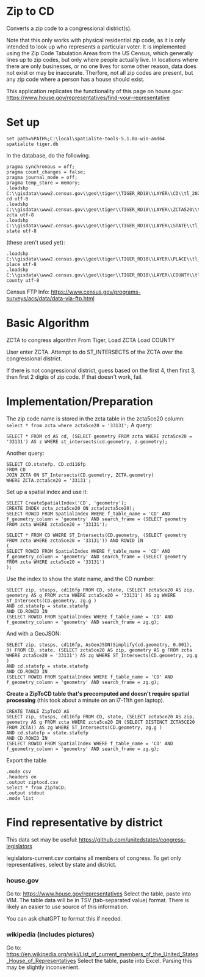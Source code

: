 # Zip to CD
Converts a zip code to a congressional district(s).

Note that this only works with physical residential zip code, as it is only intended to look up who represents a particular voter.  It is implemented using the Zip Code Tabulation Areas from the US Census, which generally lines up to zip codes, but only where people actually live.  In locations where there are only businesses, or no one lives for some other reason, data does not exist or may be inaccurate.  Therfore, not all zip codes are present, but any zip code where a person has a house should exist.

This application replicates the functionality of this page on house.gov: https://www.house.gov/representatives/find-your-representative

# Set up
```
set path=%PATH%;C:\local\spatialite-tools-5.1.0a-win-amd64
spatialite tiger.db
```
In the database, do the following.
```
pragma synchronous = off;
pragma count_changes = false;
pragma journal_mode = off;
pragma temp_store = memory;
.loadshp C:\\gisdata\\www2.census.gov\\geo\\tiger\\TIGER_RD18\\LAYER\\CD\\tl_2022_us_cd116 cd utf-8
.loadshp C:\\gisdata\\www2.census.gov\\geo\\tiger\\TIGER_RD18\\LAYER\\ZCTA520\\tl_2022_us_zcta520 zcta utf-8
.loadshp C:\\gisdata\\www2.census.gov\\geo\\tiger\\TIGER_RD18\\LAYER\\STATE\\tl_rd22_us_state state utf-8
```
(these aren't used yet):
```
.loadshp C:\\gisdata\\www2.census.gov\\geo\\tiger\\TIGER_RD18\\LAYER\\PLACE\\tl_rd22_40_place place utf-8
.loadshp C:\\gisdata\\www2.census.gov\\geo\\tiger\\TIGER_RD18\\LAYER\\COUNTY\\tl_rd22_us_county county utf-8
```
Census FTP Info: https://www.census.gov/programs-surveys/acs/data/data-via-ftp.html

# Basic Algorithm
ZCTA to congress algorithm
From Tiger,
Load ZCTA
Load COUNTY

User enter ZCTA.
Attempt to do ST_INTERSECTS of the ZCTA over the congressional district.

If there is not congressional district, guess based on the first 4, then first 3, then first 2 digits of zip code. If that doesn't work, fail.

# Implementation/Preparation
The zip code name is stored in the zcta table in the zcta5ce20 column:
`select * from zcta where zcta5ce20 = '33131';`
A query:
```
SELECT * FROM cd AS cd, (SELECT geometry FROM zcta WHERE zcta5ce20 = '33131') AS z WHERE st_intersects(cd.geometry, z.geometry);
```
Another query:
```
SELECT CD.statefp, CD.cd116fp
FROM CD
JOIN ZCTA ON ST_Intersects(CD.geometry, ZCTA.geometry)
WHERE ZCTA.zcta5ce20 = '33131';
```
Set up a spatial index and use it:
```
SELECT CreateSpatialIndex('CD', 'geometry');
CREATE INDEX zcta_zcta5ce20 ON zcta(zcta5ce20);
SELECT ROWID FROM SpatialIndex WHERE f_table_name = 'CD' AND f_geometry_column = 'geometry' AND search_frame = (SELECT geometry FROM zcta WHERE zcta5ce20 = '33131');

SELECT * FROM CD WHERE ST_Intersects(CD.geometry, (SELECT geometry FROM zcta WHERE zcta5ce20 = '33131')) AND ROWID IN
(
SELECT ROWID FROM SpatialIndex WHERE f_table_name = 'CD' AND f_geometry_column = 'geometry' AND search_frame = (SELECT geometry FROM zcta WHERE zcta5ce20 = '33131')
);
```
Use the index to show the state name, and the CD number:
```
SELECT zip, stusps, cd116fp FROM CD, state, (SELECT zcta5ce20 AS zip, geometry AS g FROM zcta WHERE zcta5ce20 = '33131') AS zg WHERE ST_Intersects(CD.geometry, zg.g )
AND cd.statefp = state.statefp
AND CD.ROWID IN
(SELECT ROWID FROM SpatialIndex WHERE f_table_name = 'CD' AND f_geometry_column = 'geometry' AND search_frame = zg.g);
```
And with a GeoJSON:
```
SELECT zip, stusps, cd116fp, AsGeoJSON(Simplify(cd.geometry, 0.001), 3) FROM CD, state, (SELECT zcta5ce20 AS zip, geometry AS g FROM zcta WHERE zcta5ce20 = '33131') AS zg WHERE ST_Intersects(CD.geometry, zg.g )
AND cd.statefp = state.statefp
AND CD.ROWID IN
(SELECT ROWID FROM SpatialIndex WHERE f_table_name = 'CD' AND f_geometry_column = 'geometry' AND search_frame = zg.g);
```
**Create a ZipToCD table that's precomputed and doesn't require spatial processing** (this took about a minute on an i7-11th gen laptop).
```
CREATE TABLE ZipToCD AS
SELECT zip, stusps, cd116fp FROM CD, state, (SELECT zcta5ce20 AS zip, geometry AS g FROM zcta WHERE zcta5ce20 IN (SELECT DISTINCT ZCTA5CE20 FROM ZCTA)) AS zg WHERE ST_Intersects(CD.geometry, zg.g )
AND cd.statefp = state.statefp
AND CD.ROWID IN
(SELECT ROWID FROM SpatialIndex WHERE f_table_name = 'CD' AND f_geometry_column = 'geometry' AND search_frame = zg.g);
```
Export the table
```
.mode csv
.headers on
.output ziptocd.csv
select * from ZipToCD;
.output stdout
.mode list
```
# Find representative by district
This data set may be useful: https://github.com/unitedstates/congress-legislators

legislators-current.csv contains all members of congress.  To get only representatives, select by state and district.

### house.gov
Go to: https://www.house.gov/representatives
Select the table, paste into VIM.  The table data will be in TSV (tab-separated value) format.  There is likely an easier to use source of this information.

You can ask chatGPT to format this if needed.

### wikipedia (includes pictures)
Go to: https://en.wikipedia.org/wiki/List_of_current_members_of_the_United_States_House_of_Representatives
Select the table, paste into Excel.  Parsing this may be slightly inconvenient.

